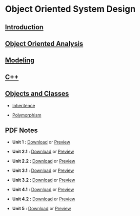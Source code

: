 # Object Oriented System Design

## [Introduction](./Introduction/README.md)

## [Object Oriented Analysis](./OOA/README.md)

## [Modeling](./Modeling/README.md)

## [C++](./C++/README.md)

## [Objects and Classes](./Objects&Classes/README.md)

- [Inheritence](./Objects&Classes/Inheritence/README.md)

- [Polymorphism](./Objects&Classes/Polymorphism/README.md)

## PDF Notes

- **Unit 1 :** <a href="/PDF/unit1.pdf" download>Download</a> or [Preview](/PDF/unit1.pdf)

- **Unit 2.1 :** <a href="/PDF/unit2.1.pdf" download>Download</a> or [Preview](/PDF/unit2.1.pdf)

- **Unit 2.2 :** <a href="/PDF/unit2.2.pdf" download>Download</a> or [Preview](/PDF/unit2.2.pdf)

- **Unit 3.1 :** <a href="/PDF/unit3.pdf" download>Download</a> or [Preview](/PDF/unit3.1.pdf)

- **Unit 3.2 :** <a href="/PDF/unit3.2.pdf" download>Download</a> or [Preview](/PDF/unit3.2.pdf)

- **Unit 4.1 :** <a href="/PDF/unit4.1.pdf" download>Download</a> or [Preview](/PDF/unit4.1.pdf)

- **Unit 4.2 :** <a href="/PDF/unit4.2.pdf" download>Download</a> or [Preview](/PDF/unit4.2.pdf)

- **Unit 5 :** <a href="/PDF/unit5.pdf" download>Download</a> or [Preview](/PDF/unit5.pdf)
